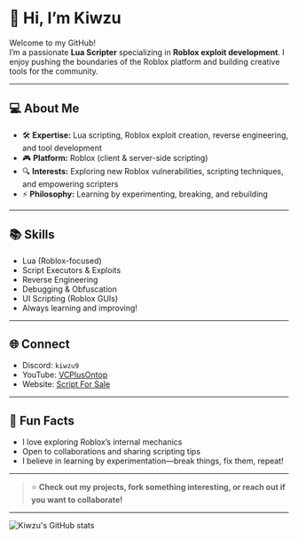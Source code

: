 # 👋 Hi, I’m Kiwzu

Welcome to my GitHub!  
I’m a passionate **Lua Scripter** specializing in **Roblox exploit development**. I enjoy pushing the boundaries of the Roblox platform and building creative tools for the community.

---

## 💻 About Me

- 🛠️ **Expertise:** Lua scripting, Roblox exploit creation, reverse engineering, and tool development
- 🎮 **Platform:** Roblox (client & server-side scripting)
- 🔍 **Interests:** Exploring new Roblox vulnerabilities, scripting techniques, and empowering scripters
- ⚡ **Philosophy:** Learning by experimenting, breaking, and rebuilding

---

## 📚 Skills

- Lua (Roblox-focused)
- Script Executors & Exploits
- Reverse Engineering
- Debugging & Obfuscation
- UI Scripting (Roblox GUIs)
- Always learning and improving!

---

## 🌐 Connect

- Discord: `kiwzu9`
- YouTube: [VCPlusOntop](https://www.youtube.com/@VCPlusOntop)
- Website: [Script For Sale](https://vcplus.rexzy.xyz/home)

---

## 🧩 Fun Facts

- I love exploring Roblox’s internal mechanics
- Open to collaborations and sharing scripting tips
- I believe in learning by experimentation—break things, fix them, repeat!

---

> ⭐️ **Check out my projects, fork something interesting, or reach out if you want to collaborate!**

---

![Kiwzu's GitHub stats](https://github-readme-stats.vercel.app/api?username=Kiwzu&show_icons=true&theme=radical)
